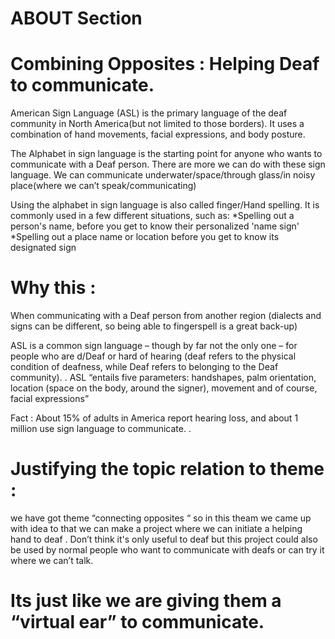 #                                           ABOUT Section
#                       Combining Opposites : Helping Deaf to communicate.

American Sign Language (ASL) is the primary language of the deaf community in North America(but not limited to those borders). It uses a combination of hand movements, facial expressions, and body posture.

The Alphabet in sign language is the starting point for anyone who wants to communicate with a Deaf person.
There are more we can do with these sign language.
We can communicate underwater/space/through glass/in noisy place(where we can’t speak/communicating)

Using the alphabet in sign language is also called finger/Hand  spelling. It is commonly used in a few different situations, such as:
*Spelling out a person's name, before you get to know their personalized 'name sign'
*Spelling out a place name or location before you get to know its designated sign

# Why this :
When communicating with a Deaf person from another region (dialects and signs can be different, so being able to fingerspell is a great back-up)

ASL is a common sign language – though by far not the only one – for people who are d/Deaf or hard of hearing (deaf refers to the physical condition of deafness, while Deaf refers to belonging to the Deaf community). .
ASL “entails five parameters: handshapes, palm orientation, location (space on the body, around the signer), movement and of course, facial expressions”

Fact : About 15% of adults in America report hearing loss, and about 1 million use sign language to communicate.
.
# Justifying the topic relation to theme :
we have got theme “connecting opposites “ so in this theam we came up
with idea to that we can make a project where we can initiate a helping hand to deaf .
Don’t think it's only useful to deaf but this project  could also be used by normal people who want to communicate with deafs or can try it where we can’t talk.

#               Its just like we are giving them a “virtual ear” to communicate.